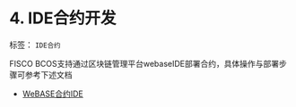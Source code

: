 # 4. IDE合约开发
标签： ``IDE合约``

FISCO BCOS支持通过区块链管理平台webaseIDE部署合约，具体操作与部署步骤可参考下述文档
- [WeBASE合约IDE](https://webasedoc.readthedocs.io/zh_CN/latest/)